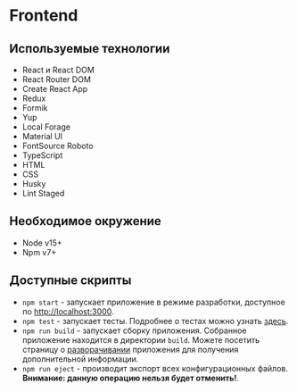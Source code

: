 # Frontend

## Используемые технологии

- React и React DOM
- React Router DOM
- Create React App
- Redux
- Formik
- Yup
- Local Forage
- Material UI
- FontSource Roboto
- TypeScript
- HTML
- CSS
- Husky
- Lint Staged

## Необходимое окружение

- Node v15+
- Npm v7+

## Доступные скрипты

- `npm start` - запускает приложение в режиме разработки, доступное по [http://localhost:3000](http://localhost:3000).
- `npm test` - запускает тесты. Подробнее о тестах можно узнать [здесь](https://facebook.github.io/create-react-app/docs/running-tests).
- `npm run build` - запускает сборку приложения. Собранное приложение находится в директории `build`. Можете посетить страницу о [разворачивании](https://facebook.github.io/create-react-app/docs/deployment) приложения для получения дополнительной информации.
- `npm run eject` - производит экспорт всех конфигурационных файлов. **Внимание: данную операцию нельзя будет отменить!**.
